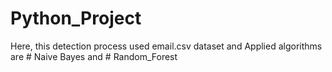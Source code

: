 # Python_Project
Here, this detection process used email.csv dataset and 
Applied algorithms are # Naive Bayes and # Random_Forest
